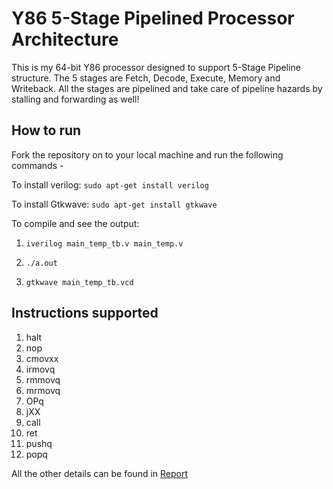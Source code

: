 # Y86 5-Stage Pipelined Processor Architecture
This is my 64-bit Y86 processor designed to support 5-Stage Pipeline structure. The 5 stages are Fetch, Decode, Execute, Memory and Writeback. All the stages are pipelined and take care of pipeline hazards by stalling and forwarding as well! 

## How to run
Fork the repository on to your local machine and run the following commands - 

To install verilog: 
```	sudo apt-get install verilog ```

To install Gtkwave:
``` sudo apt-get install gtkwave ```

To compile and see the output:

1. ```iverilog main_temp_tb.v main_temp.v ```

2. ```./a.out```

3. ```gtkwave main_temp_tb.vcd```


## Instructions supported
1. halt
2. nop
3. cmovxx
4. irmovq
5. rmmovq
6. mrmovq
7. OPq
8. jXX
9. call
10. ret
11. pushq
12. popq

All the other details can be found in [Report]()
